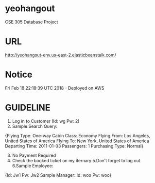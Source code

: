 # yeohangout
CSE 305 Database Project

# URL
http://yeohangout-env.us-east-2.elasticbeanstalk.com/

# Notice
Fri Feb 18 22:18:39 UTC 2018 - Deployed on AWS 

GUIDELINE
================================================================================
1. Log in to Customer (Id: wg Pw: 2) 
2. Sample Search Query:

{Flying Type: One-way
Cabin Class: Economy
Flying From: Los Angeles, United States of America
Flying To: New York, United States of America
Departing Time: 2011-01-03
Passengers: 1
Purchasing Type: Normal}

3. No Payment Required
4. Check the booked ticket on my iternary
5.Don't forget to log out
6.Sample Employee:

{Id: Jw1
Pw: Jw2
Sample Manager:
Id: woo
Pw: woo}
